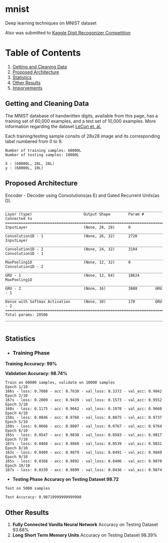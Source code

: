 





# mnist
Deep learning techniques on MNIST dataset

Also was submitted to [Kaggle Digit Recogonizer Competition](https://www.kaggle.com/c/digit-recognizer/)

# Table of Contents
1. [Getting and Cleaning Data](#getting-and-cleaning-data)
2. [Proposed Architecture](#proposed-architecture)
3. [Statistics](#statistics)
4. [Other Results](#other-results)
5. [Imporvements](#imporvements)
 


## Getting and Cleaning Data
The MNIST database of handwritten digits, available from this page, has a training set of 60,000 examples, and a test set of 10,000 examples.
More information regarding the dataset [LeCun et. al.](http://yann.lecun.com/exdb/mnist/)

Each training/testing sample consits of 28x28 image and its corresponding label numbered from 0 to 9.

```
Number of training samples: 60000L
Number of testing samples: 10000L

X : (60000L, 28L, 28L)
y : (60000L, 10L)
```


## Proposed Architecture



Encoder - Decoder using Convolutions(as E) and Gated Recurrent Units(as D).

```
____________________________________________________________________________________________________
Layer (type)                       Output Shape        Param #     Connected to
====================================================================================================
InputLayer                         (None, 28, 28)      0
____________________________________________________________________________________________________
Convolution1D - 1                  (None, 26, 32)      2720        InputLayer 
____________________________________________________________________________________________________
Convolution1D - 2                  (None, 24, 32)      3104        Convolution1D - 1  
____________________________________________________________________________________________________
MaxPooling1D                       (None, 12, 32)      0           Convolution1D - 2    
____________________________________________________________________________________________________
GRU - 1                            (None, 12, 64)      18624       MaxPooling1D  
____________________________________________________________________________________________________
GRU - 2                            (None, 16)          3888        GRU - 1    
____________________________________________________________________________________________________
Dense with Softmax Activation      (None, 10)          170         GRU - 2 
====================================================================================================
Total params: 28506
____________________________________________________________________________________________________


```



## Statistics

* ### **Training Phase**

**Training Accuracy: 99%**
    
**Validation Accuracy: 98.74%**
        
```
Train on 60000 samples, validate on 10000 samples
Epoch 1/10
166s - loss: 0.7888 - acc: 0.7638 - val_loss: 0.3372 - val_acc: 0.9042
Epoch 2/10
167s - loss: 0.2009 - acc: 0.9439 - val_loss: 0.1573 - val_acc: 0.9552
Epoch 3/10
168s - loss: 0.1175 - acc: 0.9662 - val_loss: 0.1078 - val_acc: 0.9660
Epoch 4/10
158s - loss: 0.0846 - acc: 0.9760 - val_loss: 0.0875 - val_acc: 0.9737
Epoch 5/10
160s - loss: 0.0666 - acc: 0.9807 - val_loss: 0.0767 - val_acc: 0.9764
Epoch 6/10
165s - loss: 0.0547 - acc: 0.9838 - val_loss: 0.0583 - val_acc: 0.9817
Epoch 7/10
167s - loss: 0.0468 - acc: 0.9860 - val_loss: 0.0539 - val_acc: 0.9831
Epoch 8/10
163s - loss: 0.0409 - acc: 0.9879 - val_loss: 0.0491 - val_acc: 0.9849
Epoch 9/10
165s - loss: 0.0368 - acc: 0.9892 - val_loss: 0.0406 - val_acc: 0.9870
Epoch 10/10
167s - loss: 0.0339 - acc: 0.9899 - val_loss: 0.0436 - val_acc: 0.9874
```
        





* **Testing Phase**
**Accuracy on Testing Dataset 98.72**
 
```
Test on 5000 samples

Test Accuracy: 0.98719999999999998
```



## Other Results

1. **Fully Connected Vanilla Neural Network**
        Accuracy  on Testing Dataset 93.68%
2. **Long Short Term Memory Units**
        Accuracy on Testing Dataset 98.39%


